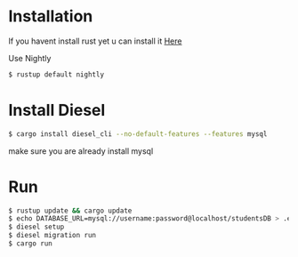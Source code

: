 # Installation
If you havent install rust yet u can install it [Here](https://doc.rust-lang.org/book/2018-edition/ch01-01-installation.html)

Use Nightly
```sh
$ rustup default nightly
```

# Install Diesel
```sh
$ cargo install diesel_cli --no-default-features --features mysql
```
make sure you are already install mysql 
# Run
```sh
$ rustup update && cargo update
$ echo DATABASE_URL=mysql://username:password@localhost/studentsDB > .env
$ diesel setup
$ diesel migration run
$ cargo run
```